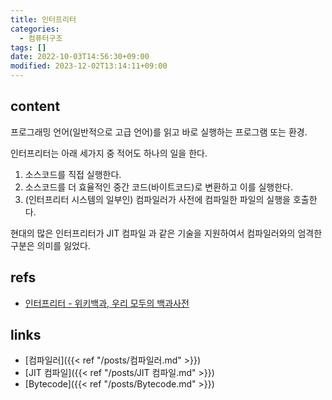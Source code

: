 ```yaml
---
title: 인터프리터
categories:
  - 컴퓨터구조
tags: []
date: 2022-10-03T14:56:30+09:00
modified: 2023-12-02T13:14:11+09:00
---
```


## content
프로그래밍 언어(일반적으로 고급 언어)를 읽고 바로 실행하는 프로그램 또는 환경. 

인터프리터는 아래 세가지 중 적어도 하나의 일을 한다.
1. 소스코드를 직접 실행한다.
2. 소스코드를 더 효율적인 중간 코드(바이트코드)로 변환하고 이를 실행한다.
3. (인터프리터 시스템의 일부인) 컴파일러가 사전에 컴파일한 파일의 실행을 호출한다.


현대의 많은 인터프리터가 JIT 컴파일 과 같은 기술을 지원하여서 컴파일러와의 엄격한 구분은 의미를 잃었다.

## refs
- [인터프리터 - 위키백과, 우리 모두의 백과사전](https://ko.wikipedia.org/wiki/%EC%9D%B8%ED%84%B0%ED%94%84%EB%A6%AC%ED%84%B0)


## links
- [컴파일러]({{< ref "/posts/컴파일러.md" >}})
- [JIT 컴파일]({{< ref "/posts/JIT 컴파일.md" >}})
- [Bytecode]({{< ref "/posts/Bytecode.md" >}})

